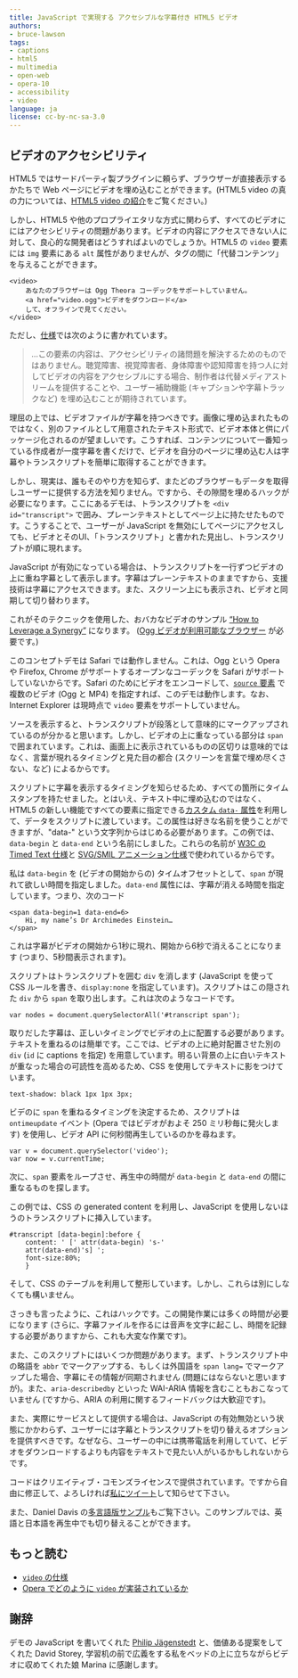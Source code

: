 ```yaml
---
title: JavaScript で実現する アクセシブルな字幕付き HTML5 ビデオ
authors:
- bruce-lawson
tags:
- captions
- html5
- multimedia
- open-web
- opera-10
- accessibility
- video
language: ja
license: cc-by-nc-sa-3.0
---
```


## ビデオのアクセシビリティ

HTML5 ではサードパーティ製プラグインに頼らず、ブラウザーが直接表示するかたちで Web ページにビデオを埋め込むことができます。(HTML5 video の真の力については、[HTML5 video の紹介][1]をご覧ください。)

[1]: http://dev.opera.com/articles/introduction-html5-video/

しかし、HTML5 や他のプロプライエタリな方式に関わらず、すべてのビデオににはアクセシビリティの問題があります。ビデオの内容にアクセスできない人に対して、良心的な開発者はどうすればよいのでしょうか。HTML5 の `video` 要素には `img` 要素にある `alt` 属性がありませんが、タグの間に「代替コンテンツ」を与えることができます。

	<video>
		あなたのブラウザーは Ogg Theora コーデックをサポートしていません。
		<a href="video.ogg">ビデオをダウンロード</a>
		して、オフラインで見てください。
	</video>

ただし、[仕様][2]では次のように書かれています。

[2]: http://dev.w3.org/html5/spec/video.html#video

> ...この要素の内容は、アクセシビリティの諸問題を解決するためのものではありません。聴覚障害、視覚障害者、身体障害や認知障害を持つ人に対してビデオの内容をアクセシブルにする場合、制作者は代替メディアストリームを提供することや、ユーザー補助機能 (キャプションや字幕トラックなど) を埋め込むことが期待されています。

理屈の上では、ビデオファイルが字幕を持つべきです。画像に埋め込まれたものではなく、別のファイルとして用意されたテキスト形式で、ビデオ本体と供にパッケージ化されるのが望ましいです。こうすれば、コンテンツについて一番知っている作成者が一度字幕を書くだけで、ビデオを自分のページに埋め込む人は字幕やトランスクリプトを簡単に取得することができます。

しかし、現実は、誰もそのやり方を知らず、またどのブラウザーもデータを取得しユーザーに提供する方法を知りません。ですから、その隙間を埋めるハックが必要になります。ここにあるデモは、トランスクリプトを `<div id="transcript">` で囲み、プレーンテキストとしてページ上に持たせたものです。こうすることで、ユーザーが JavaScript を無効にしてページにアクセスしても、ビデオとそのUI、「トランスクリプト」と書かれた見出し、トランスクリプトが順に現れます。

JavaScript が有効になっている場合は、トランスクリプトを一行ずつビデオの上に重ね字幕として表示します。字幕はプレーンテキストのままですから、支援技術は字幕にアクセスできます。また、スクリーン上にも表示され、ビデオと同期して切り替わります。

これがそのテクニックを使用した、おバカなビデオのサンプル [“How to Leverage a Synergy”][3] になります。 ([Ogg ビデオが利用可能なブラウザー][4] が必要です。)

[3]: http://people.opera.com/brucel/demo/video/accessible-html5-video-captions.html
[4]: http://www.opera.com/browser/next/

このコンセプトデモは Safari では動作しません。これは、Ogg という Opera や Firefox, Chrome がサポートするオープンなコーデックを Safari がサポートしていないからです。Safari のためにビデオをエンコードして、[`source` 要素][5] で複数のビデオ (Ogg と MP4) を指定すれば、このデモは動作します。なお、Internet Explorer は現時点で `video` 要素をサポートしていません。

[5]: http://dev.w3.org/html5/spec/video.html#the-source-element

ソースを表示すると、トランスクリプトが段落として意味的にマークアップされているのが分かると思います。しかし、ビデオの上に重なっている部分は `span` で囲まれています。これは、画面上に表示されているものの区切りは意味的ではなく、言葉が現れるタイミングと見た目の都合 (スクリーンを言葉で埋め尽くさない、など) によるからです。

スクリプトに字幕を表示するタイミングを知らせるため、すべての箇所にタイムスタンプを持たせました。とはいえ、テキスト中に埋め込むのではなく、HTML5 の新しい機能ですべての要素に指定できる[カスタム `data-` 属性][6]を利用して、データをスクリプトに渡しています。この属性は好きな名前を使うことができますが、"data-" という文字列からはじめる必要があります。この例では、`data-begin` と `data-end` という名前にしました。これらの名前が [W3C の Timed Text 仕様][7]と [SVG/SMIL アニメーション仕様][8]で使われているからです。

[6]: http://dev.w3.org/html5/spec/dom.html#embedding-custom-non-visible-data
[7]: http://www.w3.org/TR/2009/CR-ttaf1-dfxp-20090924/#timing-attribute-vocabulary
[8]: http://www.w3.org/TR/SVG/animate.html#TimingAttributes

私は `data-begin` を (ビデオの開始からの) タイムオフセットとして、`span` が現れて欲しい時間を指定しました。`data-end` 属性には、字幕が消える時間を指定しています。つまり、次のコード

	<span data-begin=1 data-end=6>
		Hi, my name’s Dr Archimedes Einstein…
	</span>

これは字幕がビデオの開始から1秒に現れ、開始から6秒で消えることになります (つまり、5秒間表示されます)。

スクリプトはトランスクリプトを囲む `div` を消します (JavaScript を使って CSS ルールを書き、`display:none` を指定しています)。スクリプトはこの隠された `div` から `span` を取り出します。これは次のようなコードです。

	var nodes = document.querySelectorAll('#transcript span');

取りだした字幕は、正しいタイミングでビデオの上に配置する必要があります。テキストを重ねるのは簡単です。ここでは、ビデオの上に絶対配置させた別の `div` (`id` に captions を指定) を用意しています。明るい背景の上に白いテキストが重なった場合の可読性を高めるため、CSS を使用してテキストに影をつけています。

	text-shadow: black 1px 1px 3px;

ビデのに `span` を重ねるタイミングを決定するため、スクリプトは `ontimeupdate` イベント (Opera ではビデオがおよそ 250 ミリ秒毎に発火します) を使用し、ビデオ API に何秒間再生しているのかを尋ねます。

	var v = document.querySelector('video');
	var now = v.currentTime;

次に、`span` 要素をループさせ、再生中の時間が `data-begin` と `data-end` の間に重なるものを探します。

この例では、CSS の generated content を利用し、JavaScript を使用しないほうのトランスクリプトに挿入しています。

	#transcript [data-begin]:before {
		content: ' [' attr(data-begin) 's-'
		attr(data-end)'s] ';
		font-size:80%;
		}

そして、CSS のテーブルを利用して整形しています。しかし、これらは別にしなくても構いません。

さっきも言ったように、これはハックです。この開発作業には多くの時間が必要になります (さらに、字幕ファイルを作るには音声を文字に起こし、時間を記録する必要がありますから、これも大変な作業です)。

また、このスクリプトにはいくつか問題があります。まず、トランスクリプト中の略語を `abbr` でマークアップする、もしくは外国語を `span lang=` でマークアップした場合、字幕にその情報が同期されません (問題にはならないと思いますが)。また、`aria-describedby` といった WAI-ARIA 情報を含むこともおこなっていません (ですから、ARIA の利用に関するフィードバックは大歓迎です)。

また、実際にサービスとして提供する場合は、JavaScript の有効無効という状態にかかわらず、ユーザーには字幕とトランスクリプトを切り替えるオプションを提供すべきです。なぜなら、ユーザーの中には携帯電話を利用していて、ビデオをダウンロードするよりも内容をテキストで見たい人がいるかもしれないからです。

コードはクリエイティブ・コモンズライセンスで提供されています。ですから自由に修正して、よろしければ[私にツイート][9]して知らせて下さい。

[9]: https://twitter.com/brucel

また、Daniel Davis の[多言語版サンプル][10]もご覧下さい。このサンプルでは、英語と日本語を再生中でも切り替えることができます。

[10]: http://people.opera.com/brucel/demo/video/multilingual-synergy.html

## もっと読む

- [`video` の仕様][11]
- [Opera でどのように `video` が実装されているか][12]

[11]: http://www.whatwg.org/specs/web-apps/current-work/multipage/the-video-element.html#the-video-element
[12]: http://my.opera.com/core/blog/2009/12/31/re-introducing-video

## 謝辞

デモの JavaScript を書いてくれた [Philip Jägenstedt][13] と、価値ある提案をしてくれた David Storey, 学習机の前で広義をする私をベッドの上に立ちながらビデオに収めてくれた娘 Marina に感謝します。

[13]: https://twitter.com/foolip
